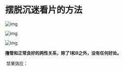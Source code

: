 # 摆脱沉迷看片的方法 

![img](https://pic4.zhimg.com/v2-ec4c7d7ff87f7910dc68b67f2476f11e_r.jpg) 

![img](https://pic4.zhimg.com/v2-8e6d034ba21f4f44040b6134e087c9fa_r.jpg) 

![img](https://pic4.zhimg.com/v2-7b5b7b02a373506f7a8b1414ce4c20fe_r.jpg)



​	**撸管和正常良好的两性关系，除了1和9之外，没有任何好处。**



​	禁果效应：

